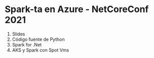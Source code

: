 # Spark-ta en Azure - NetCoreConf 2021 

1. Slides
2. Código fuente de Python
3. Spark for .Net
4. AKS y Spark con Spot Vms